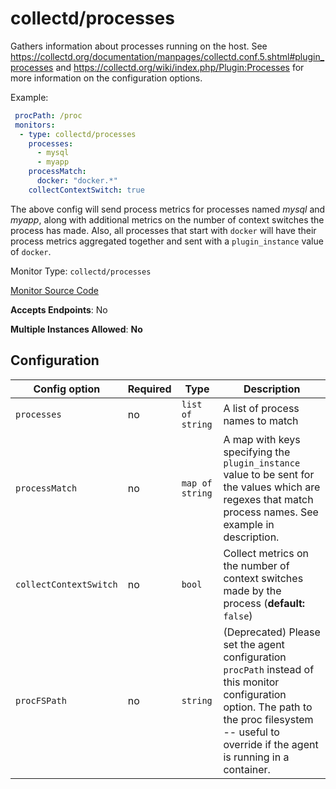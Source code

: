 <!--- GENERATED BY gomplate from scripts/docs/monitor-page.md.tmpl --->

# collectd/processes

 Gathers information about processes running on
the host.  See
https://collectd.org/documentation/manpages/collectd.conf.5.shtml#plugin_processes
and https://collectd.org/wiki/index.php/Plugin:Processes for more
information on the configuration options.

Example:

```yaml
 procPath: /proc
 monitors:
  - type: collectd/processes
    processes:
      - mysql
      - myapp
    processMatch:
      docker: "docker.*"
    collectContextSwitch: true
```

The above config will send process metrics for processes named *mysql* and
*myapp*, along with additional metrics on the number of context switches the
process has made.  Also, all processes that start with `docker` will have
their process metrics aggregated together and sent with a `plugin_instance`
value of `docker`.


Monitor Type: `collectd/processes`

[Monitor Source Code](https://github.com/signalfx/signalfx-agent/tree/master/internal/monitors/collectd/processes)

**Accepts Endpoints**: No

**Multiple Instances Allowed**: **No**

## Configuration

| Config option | Required | Type | Description |
| --- | --- | --- | --- |
| `processes` | no | `list of string` | A list of process names to match |
| `processMatch` | no | `map of string` | A map with keys specifying the `plugin_instance` value to be sent for the values which are regexes that match process names.  See example in description. |
| `collectContextSwitch` | no | `bool` | Collect metrics on the number of context switches made by the process (**default:** `false`) |
| `procFSPath` | no | `string` | (Deprecated) Please set the agent configuration `procPath` instead of this monitor configuration option. The path to the proc filesystem -- useful to override if the agent is running in a container. |








